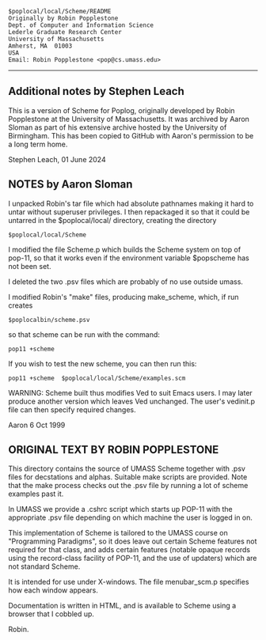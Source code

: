     $poplocal/local/Scheme/README
    Originally by Robin Popplestone
    Dept. of Computer and Information Science
    Lederle Graduate Research Center
    University of Massachusetts
    Amherst, MA  01003
    USA
    Email: Robin Popplestone <pop@cs.umass.edu>

-----------------------------------------------------------------------

## Additional notes by Stephen Leach

This is a version of Scheme for Poplog, originally developed by Robin
Popplestone at the University of Massachusetts. It was archived by 
Aaron Sloman as part of his extensive archive hosted by the University of
Birmingham. This has been copied to GitHub with Aaron's permission to
be a long term home.

Stephen Leach, 01 June 2024


## NOTES by Aaron Sloman

I unpacked Robin's tar file which had absolute pathnames making it hard
to untar without superuser privileges. I then repackaged it so that it
could be untarred in the $poplocal/local/ directory, creating the
directory

    $poplocal/local/Scheme

I modified the file Scheme.p which builds the Scheme system on top of
pop-11, so that it works even if the environment variable $popscheme has
not been set.

I deleted the two .psv files which are probably of no use outside umass.

I modified Robin's "make" files, producing make_scheme, which, if run
creates

    $poplocalbin/scheme.psv

so that scheme can be run with the command:

    pop11 +scheme

If you wish to test the new scheme, you can then run this:

    pop11 +scheme  $poplocal/local/Scheme/examples.scm


WARNING:
Scheme built thus modifies Ved to suit Emacs users. I may later produce
another version which leaves Ved unchanged. The user's vedinit.p file
can then specify required changes.

Aaron
6 Oct 1999


## ORIGINAL TEXT BY ROBIN POPPLESTONE

This directory contains the source of UMASS Scheme together with  .psv
files for decstations and alphas. Suitable make scripts are provided.
Note that the make process checks out the .psv file by running a
lot of scheme examples past it.

In UMASS we provide a .cshrc script which starts up POP-11 with
the appropriate .psv file depending on which machine the user
is logged in on.

This implementation of Scheme is tailored to the UMASS course on
"Programming Paradigms", so it does leave out certain Scheme
features not required for that class, and adds certain features
(notable opaque records using the record-class facility of POP-11,
and the use of updaters) which are not standard Scheme.

It is intended for use under X-windows. The file menubar_scm.p
specifies how each window appears.

Documentation is written in HTML, and is available to Scheme using
a browser that I cobbled up.

Robin.
